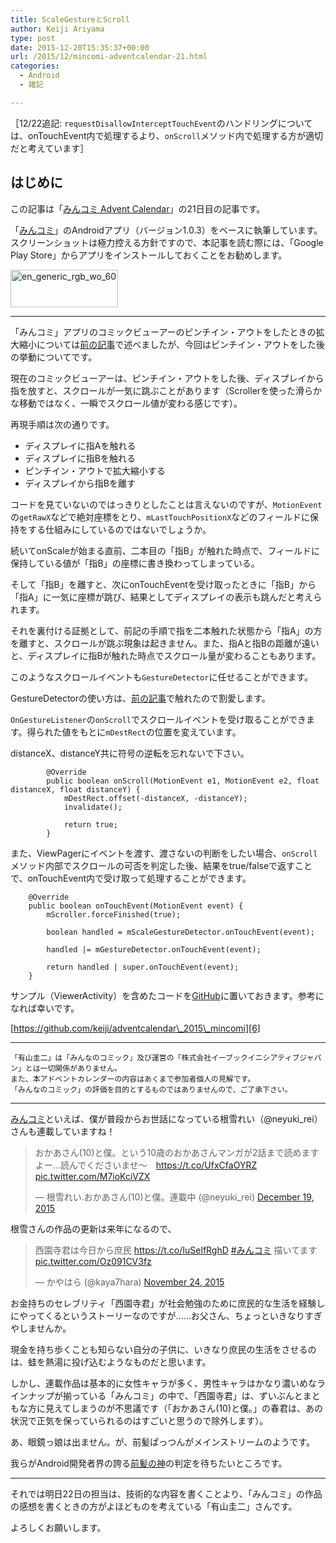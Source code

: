 ```yaml
---
title: ScaleGestureとScroll
author: Keiji Ariyama
type: post
date: 2015-12-20T15:35:37+00:00
url: /2015/12/mincomi-adventcalendar-21.html
categories:
  - Android
  - 雑記

---
```

［12/22追記: `requestDisallowInterceptTouchEvent`のハンドリングについては、onTouchEvent内で処理するより、`onScroll`メソッド内で処理する方が適切だと考えています］

## はじめに

この記事は「[みんコミ Advent Calendar][1]」の21日目の記事です。

「[みんコミ][2]」のAndroidアプリ（バージョン1.0.3）をベースに執筆しています。スクリーンショットは極力控える方針ですので、本記事を読む際には、「Google Play Store」からアプリをインストールしておくことをお勧めします。

[<img src="https://blog.keiji.io/wp-content/uploads/2015/12/en_generic_rgb_wo_60.png" alt="en_generic_rgb_wo_60" width="172" height="60" class="aligncenter size-full wp-image-672" />][3]

<!--more-->

* * *

「みんコミ」アプリのコミックビューアーのピンチイン・アウトをしたときの拡大縮小については[前の記事][4]で述べましたが、今回はピンチイン・アウトをした後の挙動についてです。

現在のコミックビューアーは、ピンチイン・アウトをした後、ディスプレイから指を放すと、スクロールが一気に跳ぶことがあります（Scrollerを使った滑らかな移動ではなく、一瞬でスクロール値が変わる感じです）。

再現手順は次の通りです。

  * ディスプレイに指Aを触れる
  * ディスプレイに指Bを触れる
  * ピンチイン・アウトで拡大縮小する
  * ディスプレイから指Bを離す

コードを見ていないのではっきりとしたことは言えないのですが、`MotionEvent`の`getRawX`などで絶対座標をとり、`mLastTouchPositionX`などのフィールドに保持をする仕組みにしているのではないでしょうか。

続いてonScaleが始まる直前、二本目の「指B」が触れた時点で、フィールドに保持している値が「指B」の座標に書き換わってしまっている。

そして「指B」を離すと、次にonTouchEventを受け取ったときに「指B」から「指A」に一気に座標が跳び、結果としてディスプレイの表示も跳んだと考えられます。

それを裏付ける証拠として、前記の手順で指を二本触れた状態から「指A」の方を離すと、スクロールが跳ぶ現象は起きません。また、指Aと指Bの距離が遠いと、ディスプレイに指Bが触れた時点でスクロール量が変わることもあります。

このようなスクロールイベントも`GestureDetector`に任せることができます。

GestureDetectorの使い方は、[前の記事][5]で触れたので割愛します。

`OnGestureListener`の`onScroll`でスクロールイベントを受け取ることができます。得られた値をもとに`mDestRect`の位置を変えています。
  
distanceX、distanceY共に符号の逆転を忘れないで下さい。

<pre><code class="java">        @Override
        public boolean onScroll(MotionEvent e1, MotionEvent e2, float distanceX, float distanceY) {
            mDestRect.offset(-distanceX, -distanceY);
            invalidate();

            return true;
        }
</code></pre>

また、ViewPagerにイベントを渡す、渡さないの判断をしたい場合、`onScroll`メソッド内部でスクロールの可否を判定した後、結果をtrue/falseで返すことで、onTouchEvent内で受け取って処理することができます。

<pre><code class="java">    @Override
    public boolean onTouchEvent(MotionEvent event) {
        mScroller.forceFinished(true);

        boolean handled = mScaleGestureDetector.onTouchEvent(event);

        handled |= mGestureDetector.onTouchEvent(event);

        return handled | super.onTouchEvent(event);
    }
</code></pre>

サンプル（ViewerActivity）を含めたコードを[GitHub][6]に置いておきます。参考になれば幸いです。

[https://github.com/keiji/adventcalendar\_2015\_mincomi][6]

* * *

    「有山圭二」は「みんなのコミック」及び運営の「株式会社イーブックイニシアティブジャパン」とは一切関係がありません。
    また、本アドベントカレンダーの内容はあくまで参加者個人の見解です。
    「みんなのコミック」の評価を目的とするものではありませんので、ご了承下さい。
    

* * *

[みんコミ][2]といえば、僕が普段からお世話になっている根雪れい（@neyuki_rei）さんも連載していますね！

<blockquote class="twitter-tweet" lang="en">
  <p lang="ja" dir="ltr">
    おかあさん(10)と僕。という10歳のおかあさんマンガが2話まで読めますよー…読んでくださいませ～　<a href="https://t.co/UfxCfaOYRZ">https://t.co/UfxCfaOYRZ</a> <a href="https://t.co/M7ioKciVZX">pic.twitter.com/M7ioKciVZX</a>
  </p>
  
  <p>
    &mdash; 根雪れい.おかあさん(10)と僕。連載中 (@neyuki_rei) <a href="https://twitter.com/neyuki_rei/status/678186480552968192">December 19, 2015</a>
  </p>
</blockquote>

根雪さんの作品の更新は来年になるので、

<blockquote class="twitter-tweet" lang="en">
  <p lang="ja" dir="ltr">
    西園寺君は今日から庶民 <a href="https://t.co/IuSelfRghD">https://t.co/IuSelfRghD</a> <a href="https://twitter.com/hashtag/%E3%81%BF%E3%82%93%E3%82%B3%E3%83%9F?src=hash">#みんコミ</a>&#10;描いてます <a href="https://t.co/Oz091CV3fz">pic.twitter.com/Oz091CV3fz</a>
  </p>
  
  <p>
    &mdash; かやはら (@kaya7hara) <a href="https://twitter.com/kaya7hara/status/669133645026758658">November 24, 2015</a>
  </p>
</blockquote>

お金持ちのセレブリティ「西園寺君」が社会勉強のために庶民的な生活を経験しにやってくるというストーリーなのですが……お父さん、ちょっといきなりすぎやしませんか。

現金を持ち歩くことも知らない自分の子供に、いきなり庶民の生活をさせるのは、蛙を熱湯に投げ込むようなものだと思います。

しかし、連載作品は基本的に女性キャラが多く、男性キャラはかなり濃いめなラインナップが揃っている「みんコミ」の中で、「西園寺君」は、ずいぶんとまともな方に見えてしまうのが不思議です（「おかあさん(10)と僕。」の春君は、あの状況で正気を保っていられるのはすごいと思うので除外します）。

あ、眼鏡っ娘は出ません。が、前髪ぱっつんがメインストリームのようです。

我らがAndroid開発者界の誇る[前髪の神][7]の判定を待ちたいところです。

* * *

それでは明日22日の担当は、技術的な内容を書くことより、「みんコミ」の作品の感想を書くときの方がよほどものを考えている「有山圭二」さんです。

よろしくお願いします。

 [1]: http://qiita.com/advent-calendar/2015/mincomi
 [2]: https://www.mincomi.jp
 [3]: https://play.google.com/store/apps/details?id=jp.ebookjapan.mincomi&hl=ja
 [4]: https://blog.keiji.io/2015/12/mincomi-adventcalendar-19.html
 [5]: https://blog.keiji.io/2015/12/mincomi-adventcalendar-18.html
 [6]: https://github.com/keiji/adventcalendar_2015_mincomi
 [7]: https://twitter.com/adakoda